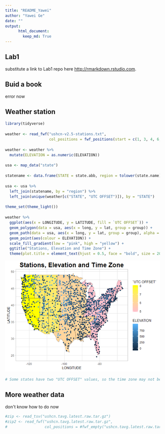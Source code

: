 ```yaml
---
title: "README_Yawei"
author: "Yawei Ge"
date: ""
output: 
      html_document:
        keep_md: True
---
```



## Lab1

substitute a link to Lab1 repo here
 <http://rmarkdown.rstudio.com>.
 
## Buid a book

error now

## Weather station




```r
library(tidyverse)

weather <- read_fwf("ushcn-v2.5-stations.txt",
                    col_positions = fwf_positions(start = c(1, 3, 4, 6, 13, 22, 33, 39, 42, 73, 80, 87, 94), end = c(2, 3, 5, 11, 20, 30, 37, 40, 71, 78, 85, 92, 95), col_names = c("COUNTRY CODE", "NETWORK CODE ", "ID PLACEHOLDERS", "COOP ID", "LATITUDE", "LONGITUDE", "ELEVATION", "STATE", "NAME", "COMPONENT 1", "COMPONENT 2", "COMPONENT 3", "UTC OFFSET")))

weather <- weather %>%
  mutate(ELEVATION = as.numeric(ELEVATION))

usa <- map_data("state")

statename <- data.frame(STATE = state.abb, region = tolower(state.name), stringsAsFactors = FALSE)

usa <- usa %>% 
  left_join(statename, by = "region") %>%
  left_join(unique(weather[c("STATE", "UTC OFFSET")]), by = "STATE")

theme_set(theme_light())

weather %>%
  ggplot(aes(x = LONGITUDE, y = LATITUDE, fill = `UTC OFFSET`)) + 
  geom_polygon(data = usa, aes(x = long, y = lat, group = group)) +
  geom_path(data = usa, aes(x = long, y = lat, group = group), alpha = 0.3) +
  geom_point(aes(colour = ELEVATION)) + 
  scale_fill_gradient(low = "pink", high = "yellow") +
  ggtitle("Stations, Elevation and Time Zone") +
  theme(plot.title = element_text(hjust = 0.5, face = "bold", size = 20))
```

![](README_Yawei_files/figure-html/unnamed-chunk-1-1.png)<!-- -->

```r
# Some states have two "UTC OFFSET" values, so the time zone may not be exactly true
```


## More weather data

don't know how to do now

```r
#zip <- read_tsv("ushcn.tavg.latest.raw.tar.gz")
#zip2 <- read_fwf("ushcn.tavg.latest.raw.tar.gz", 
#                 col_positions = #fwf_empty("ushcn.tavg.latest.raw.tar.gz"))
```

